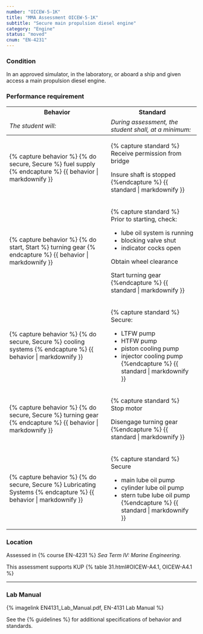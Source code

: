 ```yaml
---
number: "OICEW-5-1K"
title: "MMA Assessment OICEW-5-1K"
subtitle: "Secure main propulsion diesel engine"
category: "Engine"
status: "moved"
cnum: "EN-4231"
---
```

### Condition

In an approved simulator, in the laboratory, or aboard a ship and given access a main propulsion diesel engine.

### Performance requirement 

<table width='100%' class='Guidelines'>
 <thead>
 <tr>
     <th class='thirty'>Behavior</th>
     <th class='seventy'>Standard</th>
 </tr>
 <tr>
     <td><em>The student will:</em></td>
     <td><em>During assessment, the student shall, at a minimum:</em></td>
 </tr>
 </thead>
 <tbody>
 

<tr><td>

{% capture behavior %}
{% do secure, Secure %} fuel supply
{% endcapture %}
{{ behavior | markdownify }}

</td><td>

{% capture standard %}
Receive permission from bridge

Insure shaft is stopped
{%endcapture %}
{{ standard | markdownify }}

</td></tr>



<tr><td>

{% capture behavior %}
{% do start, Start %} turning gear
{% endcapture %}
{{ behavior | markdownify }}

</td><td>

{% capture standard %}
Prior to starting, check:

  * lube oil system is running
  * blocking valve shut
  * indicator cocks open

Obtain wheel clearance

Start turning gear
{%endcapture %}
{{ standard | markdownify }}

</td></tr>



<tr><td>

{% capture behavior %}
{% do secure, Secure %} cooling systems
{% endcapture %}
{{ behavior | markdownify }}

</td><td>

{% capture standard %}
Secure:

  * LTFW pump
  * HTFW pump
  * piston cooling pump
  * injector cooling pump
{%endcapture %}
{{ standard | markdownify }}

</td></tr>



<tr><td>

{% capture behavior %}
{% do secure, Secure %} turning gear
{% endcapture %}
{{ behavior | markdownify }}

</td><td>

{% capture standard %}
Stop motor

Disengage turning gear
{%endcapture %}
{{ standard | markdownify }}

</td></tr>



<tr><td>

{% capture behavior %}
{% do secure, Secure %} Lubricating Systems
{% endcapture %}
{{ behavior | markdownify }}

</td><td>

{% capture standard %}
Secure

  * main lube oil pump
  * cylinder lube oil pump
  * stern tube lube oil pump
{%endcapture %}
{{ standard | markdownify }}

</td></tr>



 </tbody>
 </table>

### Location

Assessed in  {% course  EN-4231 %}  *Sea Term IV: Marine Engineering*.

This assessment supports KUP {% table 31.html#OICEW-A4.1, OICEW-A4.1 %}

***

### Lab Manual

{% imagelink EN4131_Lab_Manual.pdf, EN-4131 Lab Manual %}

See the {% guidelines %} for additional specifications of behavior and standards.